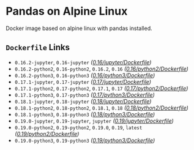 # Pandas on Alpine Linux

Docker image based on alpine linux with pandas installed.

## `Dockerfile` Links

* `0.16.2-jupyter`, `0.16-jupyter` *([0.16/jupyter/Dockerfile](./0.16/jupyter/Dockerfile))*
* `0.16.2-python2`, `0.16-python2`, `0.16.2`, `0.16` *([0.16/python2/Dockerfile](./0.16/python2/Dockerfile))*
* `0.16.2-python3`, `0.16-python3` *([0.16/python3/Dockerfile](./0.16/python3/Dockerfile))*
* `0.17.1-jupyter`, `0.17-jupyter` *([0.17/jupyter/Dockerfile](./0.17/jupyter/Dockerfile))*
* `0.17.1-python2`, `0.17-python2`, `0.17.1`, `0.17` *([0.17/python2/Dockerfile](./0.17/python2/Dockerfile))*
* `0.17.1-python3`, `0.17-python3` *([0.17/python3/Dockerfile](./0.17/python3/Dockerfile))*
* `0.18.1-jupyter`, `0.18-jupyter` *([0.18/jupyter/Dockerfile](./0.18/jupyter/Dockerfile))*
* `0.18.1-python2`, `0.18-python2`, `0.18.1`, `0.18` *([0.18/python2/Dockerfile](./0.18/python2/Dockerfile))*
* `0.18.1-python3`, `0.18-python3` *([0.18/python3/Dockerfile](./0.18/python3/Dockerfile))*
* `0.19.0-jupyter`, `0.19-jupyter`, `jupyter` *([0.19/jupyter/Dockerfile](./0.19/jupyter/Dockerfile))*
* `0.19.0-python2`, `0.19-python2`, `0.19.0`, `0.19`, `latest` *([0.19/python2/Dockerfile](./0.19/python2/Dockerfile))*
* `0.19.0-python3`, `0.19-python3` *([0.19/python3/Dockerfile](./0.19/python3/Dockerfile))*

